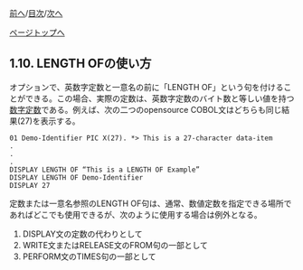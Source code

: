 <!--navi start1-->
[前へ](1-9.md)/[目次](https://opensourcecobol.github.io/markdown/TOC.html)/[次へ](2-1.md)
<!--navi end1-->
<!--navi start2-->

[ページトップへ](1-10.md)
<!--navi end2-->
## 1.10. LENGTH OFの使い方

オプションで、英数字定数と一意名の前に「LENGTH OF」という句を付けることができる。この場合、実際の定数は、英数字定数のバイト数と等しい値を持つ<u>数字定数</u>である。例えば、次の二つのopensource COBOL文はどちらも同じ結果(27)を表示する。

```
01 Demo-Identifier PIC X(27). *> This is a 27-character data-item
.
.
.
DISPLAY LENGTH OF “This is a LENGTH OF Example”
DISPLAY LENGTH OF Demo-Identifier
DISPLAY 27
```

定数または一意名参照のLENGTH OF句は、通常、数値定数を指定できる場所であればどこでも使用できるが、次のように使用する場合は例外となる。

1. DISPLAY文の定数の代わりとして
2. WRITE文またはRELEASE文のFROM句の一部として
3. PERFORM文のTIMES句の一部として

